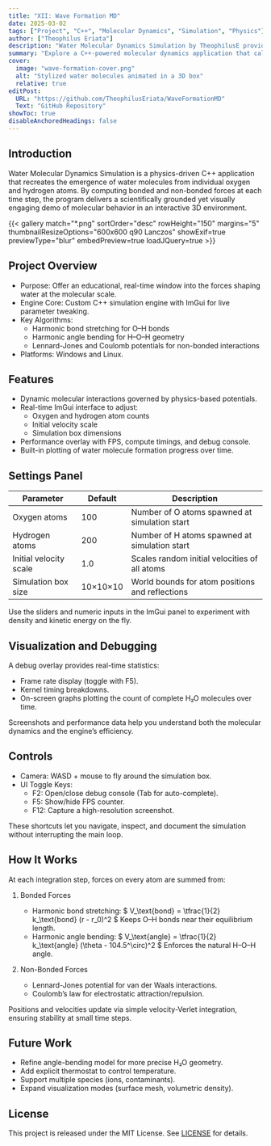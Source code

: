 ```yaml
---
title: "XII: Wave Formation MD"
date: 2025-03-02
tags: ["Project", "C++", "Molecular Dynamics", "Simulation", "Physics"]
author: ["Theophilus Eriata"]
description: "Water Molecular Dynamics Simulation by TheophilusE provides a window into water formation at the atomic level, modeling O–H bonds, H–O–H angles, and non-bonded interactions in an interactive C++ demo."
summary: "Explore a C++-powered molecular dynamics application that calculates bond stretching, angle bending, Lennard-Jones and Coulomb forces to simulate water molecule formation in real time, with live parameter tuning via ImGui."
cover:
  image: "wave-formation-cover.png"
  alt: "Stylized water molecules animated in a 3D box"
  relative: true
editPost:
  URL: "https://github.com/TheophilusEriata/WaveFormationMD"
  Text: "GitHub Repository"
showToc: true
disableAnchoredHeadings: false
---
```


## Introduction

Water Molecular Dynamics Simulation is a physics-driven C++ application that recreates the emergence of water molecules from individual oxygen and hydrogen atoms. By computing bonded and non-bonded forces at each time step, the program delivers a scientifically grounded yet visually engaging demo of molecular behavior in an interactive 3D environment.

{{< gallery match="*.png" sortOrder="desc" rowHeight="150" margins="5" thumbnailResizeOptions="600x600 q90 Lanczos" showExif=true previewType="blur" embedPreview=true loadJQuery=true >}}

## Project Overview

- Purpose: Offer an educational, real-time window into the forces shaping water at the molecular scale.
- Engine Core: Custom C++ simulation engine with ImGui for live parameter tweaking.
- Key Algorithms:
  - Harmonic bond stretching for O–H bonds
  - Harmonic angle bending for H–O–H geometry
  - Lennard-Jones and Coulomb potentials for non-bonded interactions
- Platforms: Windows and Linux.

## Features

- Dynamic molecular interactions governed by physics-based potentials.
- Real-time ImGui interface to adjust:
  - Oxygen and hydrogen atom counts
  - Initial velocity scale
  - Simulation box dimensions
- Performance overlay with FPS, compute timings, and debug console.
- Built-in plotting of water molecule formation progress over time.

## Settings Panel

| Parameter               | Default | Description                                       |
|-------------------------|---------|---------------------------------------------------|
| Oxygen atoms            | 100     | Number of O atoms spawned at simulation start     |
| Hydrogen atoms          | 200     | Number of H atoms spawned at simulation start     |
| Initial velocity scale  | 1.0     | Scales random initial velocities of all atoms     |
| Simulation box size     | 10×10×10| World bounds for atom positions and reflections   |

Use the sliders and numeric inputs in the ImGui panel to experiment with density and kinetic energy on the fly.

## Visualization and Debugging

A debug overlay provides real-time statistics:

- Frame rate display (toggle with F5).
- Kernel timing breakdowns.
- On-screen graphs plotting the count of complete H₂O molecules over time.

Screenshots and performance data help you understand both the molecular dynamics and the engine’s efficiency.

## Controls

- Camera: WASD + mouse to fly around the simulation box.
- UI Toggle Keys:
  - F2: Open/close debug console (Tab for auto-complete).
  - F5: Show/hide FPS counter.
  - F12: Capture a high-resolution screenshot.

These shortcuts let you navigate, inspect, and document the simulation without interrupting the main loop.

## How It Works

At each integration step, forces on every atom are summed from:

1. Bonded Forces
   - Harmonic bond stretching:
     $ V_\text{bond} = \tfrac{1}{2} k_\text{bond} (r - r_0)^2 $
     Keeps O–H bonds near their equilibrium length.
   - Harmonic angle bending:
     $ V_\text{angle} = \tfrac{1}{2} k_\text{angle} (\theta - 104.5^\circ)^2 $
     Enforces the natural H–O–H angle.

2. Non-Bonded Forces
   - Lennard-Jones potential for van der Waals interactions.
   - Coulomb’s law for electrostatic attraction/repulsion.

Positions and velocities update via simple velocity-Verlet integration, ensuring stability at small time steps.

## Future Work

- Refine angle-bending model for more precise H₂O geometry.
- Add explicit thermostat to control temperature.
- Support multiple species (ions, contaminants).
- Expand visualization modes (surface mesh, volumetric density).

## License

This project is released under the MIT License. See [LICENSE](https://github.com/TheophilusEriata/WaveFormationMD/blob/main/LICENSE) for details.
